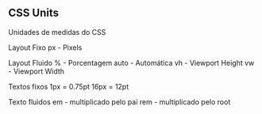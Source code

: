 ## CSS Units

Unidades de medidas do CSS

Layout Fixo
px - Pixels

Layout Fluido 
% - Porcentagem
auto - Automática
vh - Viewport Height
vw - Viewport Width

Textos fixos
1px = 0.75pt 
16px = 12pt

Texto fluidos
em - multiplicado pelo pai
rem - multiplicado pelo root
